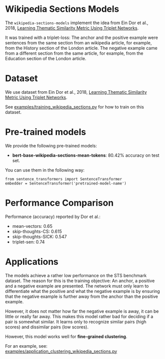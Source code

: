 # Wikipedia Sections Models
The `wikipedia-sections-models` implement the idea from Ein Dor et al., 2018, [Learning Thematic Similarity Metric Using Triplet Networks](https://aclweb.org/anthology/P18-2009).

It was trained with a triplet-loss: The anchor and the positive example were sentences from the same section from an wikipedia article, for example, from the History section of the London article. The negative example came from a different section from the same article, for example, from the Education section of the London article.

# Dataset
We use dataset from Ein Dor et al., 2018, [Learning Thematic Similarity Metric Using Triplet Networks](https://aclweb.org/anthology/P18-2009).

See [examples/training_wikipedia_sections.py](../../examples/training_wikipedia_sections.py) for how to train on this dataset.


# Pre-trained models
We provide the following pre-trained models:

- **bert-base-wikipedia-sections-mean-tokens**: 80.42% accuracy on test set.

You can use them in the following way:
```
from sentence_transformers import SentenceTransformer
embedder = SentenceTransformer('pretrained-model-name')
```

# Performance Comparison
Performance (accuracy) reported by Dor et al.:
- mean-vectors: 0.65
- skip-thoughts-CS: 0.615
- skip-thoughts-SICK: 0.547
- triplet-sen: 0.74


# Applications
The models achieve a rather low performance on the STS benchmark dataset. The reason for this is the training objective: An anchor, a positive and a negative example are presented. The network must only learn to differentiate what the positive and what the negative example is by ensuring that the negative example is further away from the anchor than the positive example.

However, it does not matter how far the negative example is away, it can be little or really far away. This makes this model rather bad for deciding if a pair is somewhat similar. It learns only to recognize similar pairs (high scores) and dissimilar pairs (low scores).

However, this model works well for **fine-grained clustering**. 

For an example, see:
[examples/application_clustering_wikipedia_sections.py](https://github.com/UKPLab/sentence-transformers/blob/master/examples/applications/clustering_wikipedia_sections.py)


